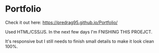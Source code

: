 # Portfolio

Check it out here: https://predrag95.github.io/Portfolio/

Used HTML/CSS/JS. In the next few days I'm FNISHING THIS PROEJCT.

It's responsive but I still needs to finish small details to make it look clean 100%.
 
